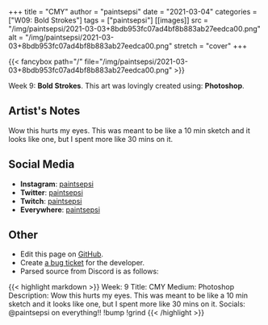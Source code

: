 +++
title =       "CMY"
author =      "paintsepsi"
date =        "2021-03-04"
categories =  ["W09: Bold Strokes"]
tags =        ["paintsepsi"]
[[images]]
                      src = "/img/paintsepsi/2021-03-03+8bdb953fc07ad4bf8b883ab27eedca00.png"
                      alt = "/img/paintsepsi/2021-03-03+8bdb953fc07ad4bf8b883ab27eedca00.png"
                      stretch = "cover"
+++


{{< fancybox path="/" file="/img/paintsepsi/2021-03-03+8bdb953fc07ad4bf8b883ab27eedca00.png" >}}


Week 9: **Bold Strokes**. This art was lovingly created using: **Photoshop**.

## Artist's Notes

Wow this hurts my eyes. This was meant to be like a 10 min sketch and it looks like one, but I spent more like 30 mins on it.

## Social Media

- **Instagram**: [paintsepsi]()
- **Twitter**: [paintsepsi]()
- **Twitch**: [paintsepsi]()
- **Everywhere**: [paintsepsi]()


## Other

- Edit this page on [GitHub](https://github.com/teaminkling/web-refresh/edit/main/blog/content/blog/paintsepsi-week-9-7236.md).
- Create [a bug ticket](https://github.com/teaminkling/web-refresh/issues/new?assignees=&labels=bug&template=problem-report.md&title=) for the developer.
- Parsed source from Discord is as follows:

{{< highlight markdown >}}
Week: 9
Title: CMY
Medium: Photoshop
Description: Wow this hurts my eyes. This was meant to be like a 10 min sketch and it looks like one, but I spent more like 30 mins on it.
Socials: @paintsepsi on everything!! !bump !grind
{{< /highlight >}}